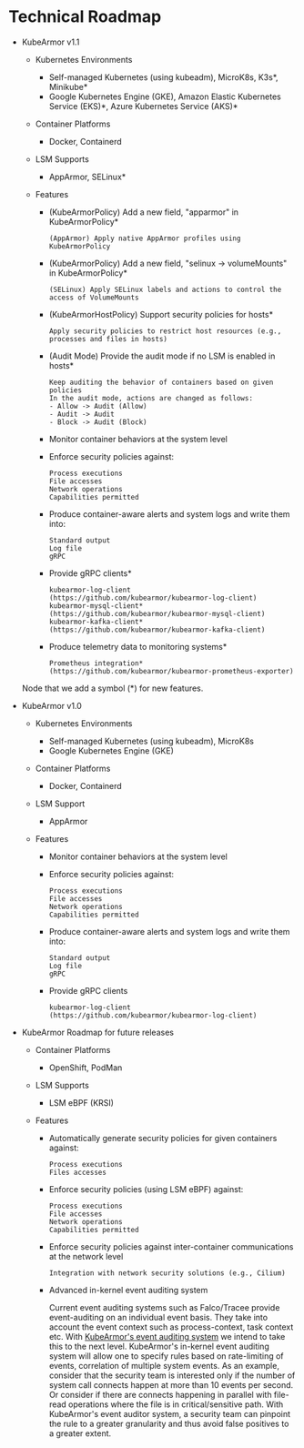 # Technical Roadmap

* KubeArmor v1.1

  * Kubernetes Environments
    * Self-managed Kubernetes \(using kubeadm\), MicroK8s, K3s*, Minikube*
    * Google Kubernetes Engine \(GKE\), Amazon Elastic Kubernetes Service \(EKS\)\*, Azure Kubernetes Service \(AKS\)\*

  * Container Platforms
    * Docker, Containerd

  * LSM Supports
    * AppArmor, SELinux*

  * Features
    * (KubeArmorPolicy) Add a new field, "apparmor" in KubeArmorPolicy*
      ```text
      (AppArmor) Apply native AppArmor profiles using KubeArmorPolicy
      ```

    * (KubeArmorPolicy) Add a new field, "selinux -> volumeMounts" in KubeArmorPolicy*
      ```text
      (SELinux) Apply SELinux labels and actions to control the access of VolumeMounts
      ```

    * (KubeArmorHostPolicy) Support security policies for hosts*
      ```text
      Apply security policies to restrict host resources (e.g., processes and files in hosts)
      ```

    * (Audit Mode) Provide the audit mode if no LSM is enabled in hosts*
      ```textg
      Keep auditing the behavior of containers based on given policies
      In the audit mode, actions are changed as follows:
      - Allow -> Audit (Allow)
      - Audit -> Audit
      - Block -> Audit (Block)
      ```

    * Monitor container behaviors at the system level

    * Enforce security policies against:
      ```text
      Process executions
      File accesses
      Network operations
      Capabilities permitted
      ```

    * Produce container-aware alerts and system logs and write them into:
      ```text
      Standard output
      Log file
      gRPC
      ```

    * Provide gRPC clients*
      ```text
      kubearmor-log-client (https://github.com/kubearmor/kubearmor-log-client)
      kubearmor-mysql-client* (https://github.com/kubearmor/kubearmor-mysql-client)
      kubearmor-kafka-client* (https://github.com/kubearmor/kubearmor-kafka-client)
      ```

    * Produce telemetry data to monitoring systems*
      ```text
      Prometheus integration* (https://github.com/kubearmor/kubearmor-prometheus-exporter)
      ```

  Node that we add a symbol (*) for new features.

* KubeArmor v1.0

  * Kubernetes Environments
    * Self-managed Kubernetes \(using kubeadm\), MicroK8s
    * Google Kubernetes Engine \(GKE\)

  * Container Platforms
    * Docker, Containerd

  * LSM Support
    * AppArmor

  * Features
    * Monitor container behaviors at the system level

    * Enforce security policies against:
      ```text
      Process executions
      File accesses
      Network operations
      Capabilities permitted
      ```

    * Produce container-aware alerts and system logs and write them into:
      ```text
      Standard output
      Log file
      gRPC
      ```

    * Provide gRPC clients
      ```text
      kubearmor-log-client (https://github.com/kubearmor/kubearmor-log-client)
      ```

* KubeArmor Roadmap for future releases
  * Container Platforms
    * OpenShift, PodMan

  * LSM Supports
    * LSM eBPF (KRSI)

  * Features
    * Automatically generate security policies for given containers against:
      ```text
      Process executions
      Files accesses
      ```

    * Enforce security policies \(using LSM eBPF\) against:
      ```text
      Process executions
      File accesses
      Network operations
      Capabilities permitted
      ```

    * Enforce security policies against inter-container communications at the network level
      ```text
      Integration with network security solutions (e.g., Cilium)
      ```

    * Advanced in-kernel event auditing system

      Current event auditing systems such as Falco/Tracee provide event-auditing on an individual event basis. They take into account the event context such as process-context, task context etc. With [KubeArmor's event auditing system](https://docs.google.com/document/d/17ozYdpimFV6Mag2rtIvITI8lVRL_kBp7bCwhSlu2hvM/edit?usp=sharing) we intend to take this to the next level. KubeArmor's in-kernel event auditing system will allow one to specify rules based on rate-limiting of events, correlation of multiple system events. As an example, consider that the security team is interested only if the number of system call connects happen at more than 10 events per second. Or consider if there are connects happening in parallel with file-read operations where the file is in critical/sensitive path. With KubeArmor's event auditor system, a security team can pinpoint the rule to a greater granularity and thus avoid false positives to a greater extent.

